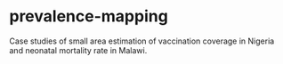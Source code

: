 # prevalence-mapping
Case studies of small area estimation of vaccination coverage in Nigeria and neonatal mortality rate in Malawi.
